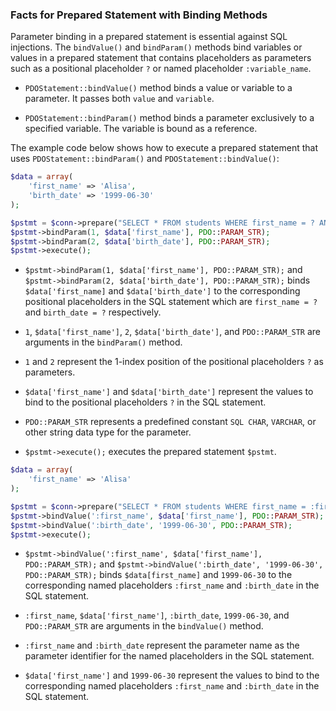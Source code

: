 ### Facts for Prepared Statement with Binding Methods

Parameter binding in a prepared statement is essential against SQL injections. The `bindValue()` and `bindParam()` methods bind variables or values in a prepared statement that contains placeholders as parameters such as a positional placeholder `?` or named placeholder `:variable_name`.

- `PDOStatement::bindValue()` method binds a value or variable to a parameter. It passes both `value` and `variable`. 

- `PDOStatement::bindParam()` method binds a parameter exclusively to a specified variable. The variable is bound as a reference.

The example code below shows how to execute a prepared statement that uses `PDOStatement::bindParam()` and `PDOStatement::bindValue()`:

```php
$data = array(
    'first_name' => 'Alisa',
    'birth_date' => '1999-06-30'
);

$pstmt = $conn->prepare("SELECT * FROM students WHERE first_name = ? AND birth_date = ?");
$pstmt->bindParam(1, $data['first_name'], PDO::PARAM_STR);
$pstmt->bindParam(2, $data['birth_date'], PDO::PARAM_STR);
$pstmt->execute();
```
- `$pstmt->bindParam(1, $data['first_name'], PDO::PARAM_STR);` and `$pstmt->bindParam(2, $data['birth_date'], PDO::PARAM_STR);` binds `$data['first_name]` and `$data['birth_date']` to the corresponding positional placeholders in the SQL statement which are `first_name = ?` and `birth_date = ?` respectively.

- `1`, `$data['first_name']`, `2`, `$data['birth_date']`, and `PDO::PARAM_STR` are arguments in the `bindParam()` method.

- `1` and `2` represent the 1-index position of the positional placeholders `?` as parameters.

- `$data['first_name']` and `$data['birth_date']` represent the values to bind to the positional placeholders `?` in the SQL statement.

- `PDO::PARAM_STR` represents a predefined constant `SQL CHAR`, `VARCHAR`, or other string data type for the parameter.

- `$pstmt->execute();` executes the prepared statement `$pstmt`.

```php
$data = array(
    'first_name' => 'Alisa'
);

$pstmt = $conn->prepare("SELECT * FROM students WHERE first_name = :first_name AND birth_date = :birth_date");
$pstmt->bindValue(':first_name', $data['first_name'], PDO::PARAM_STR);
$pstmt->bindValue(':birth_date', '1999-06-30', PDO::PARAM_STR);
$pstmt->execute();
```
- `$pstmt->bindValue(':first_name', $data['first_name'], PDO::PARAM_STR);` and `$pstmt->bindValue(':birth_date', '1999-06-30', PDO::PARAM_STR);` binds `$data[first_name]` and `1999-06-30` to the corresponding named placeholders `:first_name` and `:birth_date` in the SQL statement.

- `:first_name`, `$data['first_name']`, `:birth_date`, `1999-06-30`, and `PDO::PARAM_STR` are arguments in the `bindValue()` method.

- `:first_name` and `:birth_date` represent the parameter name as the parameter identifier for the named placeholders in the SQL statement.

- `$data['first_name']` and `1999-06-30` represent the values to bind to the corresponding named placeholders `:first_name` and `:birth_date` in the SQL statement.